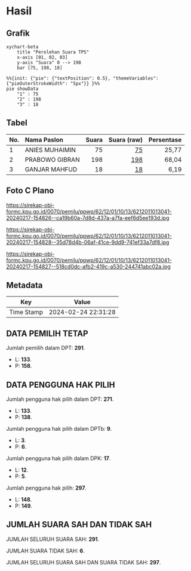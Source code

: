 # Hasil

## Grafik

```mermaid
xychart-beta
    title "Perolehan Suara TPS"
    x-axis [01, 02, 03]
    y-axis "Suara" 0 --> 198
    bar [75, 198, 18]
```

```mermaid
%%{init: {"pie": {"textPosition": 0.5}, "themeVariables": {"pieOuterStrokeWidth": "5px"}} }%%
pie showData
    "1" : 75
    "2" : 198
    "3" : 18
```

## Tabel

| No. | Nama Paslon    | Suara | Suara (raw) | Persentase |
|:--- |:-------------- | -----:| -----------:| ----------:|
| 1   | ANIES MUHAIMIN | 75    | [75][p-1]   | 25,77      |
| 2   | PRABOWO GIBRAN | 198   | [198][p-2]  | 68,04      |
| 3   | GANJAR MAHFUD  | 18    | [18][p-3]   | 6,19       |


[p-1]: https://github.com/gigit-pemilu/pemilu-2024-62-kalimantan-tengah/blob/main/pilpres/hitung-suara/sub/62-kalimantan-tengah/sub/12-murung-raya/sub/01-murung/sub/1013-beriwit/sub/041-tps/sub/paslon-1.txt
[p-2]: https://github.com/gigit-pemilu/pemilu-2024-62-kalimantan-tengah/blob/main/pilpres/hitung-suara/sub/62-kalimantan-tengah/sub/12-murung-raya/sub/01-murung/sub/1013-beriwit/sub/041-tps/sub/paslon-2.txt
[p-3]: https://github.com/gigit-pemilu/pemilu-2024-62-kalimantan-tengah/blob/main/pilpres/hitung-suara/sub/62-kalimantan-tengah/sub/12-murung-raya/sub/01-murung/sub/1013-beriwit/sub/041-tps/sub/paslon-3.txt

## Foto C Plano

https://sirekap-obj-formc.kpu.go.id/0070/pemilu/ppwp/62/12/01/10/13/6212011013041-20240217-154826--ca19b60a-7d8d-437a-a7fa-eef6d5ee193d.jpg

https://sirekap-obj-formc.kpu.go.id/0070/pemilu/ppwp/62/12/01/10/13/6212011013041-20240217-154828--35d78d4b-06af-41ce-9dd9-741ef33a7df8.jpg

https://sirekap-obj-formc.kpu.go.id/0070/pemilu/ppwp/62/12/01/10/13/6212011013041-20240217-154827--518cd0dc-afb2-419c-a530-244741abc02a.jpg


## Metadata

| Key        | Value               |
| ---------- | ------------------- |
| Time Stamp | 2024-02-24 22:31:28 |


## DATA PEMILIH TETAP

Jumlah pemilih dalam DPT: **291**.
 * L: **133**.
 * P: **158**.

## DATA PENGGUNA HAK PILIH

Jumlah pengguna hak pilih dalam DPT: **271**.
 * L: **133**.
 * P: **138**.

Jumlah pengguna hak pilih dalam DPTb: **9**.
 * L: **3**.
 * P: **6**.

Jumlah pengguna hak pilih dalam DPK: **17**.
 * L: **12**.
 * P: **5**.

Jumlah pengguna hak pilih: **297**.
 * L: **148**.
 * P: **149**.

## JUMLAH SUARA SAH DAN TIDAK SAH

JUMLAH SELURUH SUARA SAH: **291**.

JUMLAH SUARA TIDAK SAH: **6**.

JUMLAH SELURUH SUARA SAH DAN SUARA TIDAK SAH: **297**.


